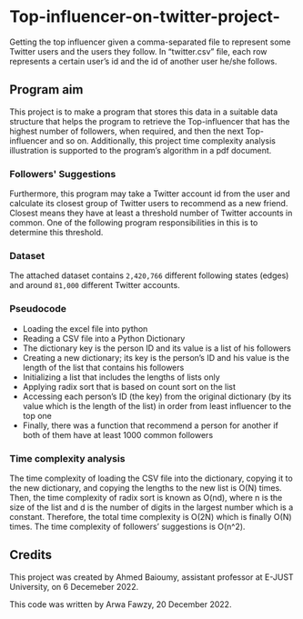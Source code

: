 # Top-influencer-on-twitter-project-
Getting the top influencer given a comma-separated file to represent some Twitter users and the users they follow. In “twitter.csv” file, each row represents a certain user’s id and the id of another user he/she follows.

## Program aim 
This project is to make a program that stores this data in a suitable data structure that
helps the program to retrieve the Top-influencer that has the highest number of followers,
when required, and then the next Top-influencer and so on.
Additionally, this project time complexity analysis illustration is supported to the program’s algorithm in
a pdf document.

### Followers' Suggestions 
Furthermore, this program may take a Twitter account id from the user and calculate its
closest group of Twitter users to recommend as a new friend. Closest means they have at
least a threshold number of Twitter accounts in common. One of the following program responsibilities in this is to determine this threshold.

### Dataset 
The attached dataset contains `2,420,766` different following states (edges) and around
`81,000` different Twitter accounts.

### Pseudocode 
* Loading the excel file into python                                                                                                                             
* Reading a CSV file into a Python Dictionary
* The dictionary key is the person ID and its value is a list of his followers 
* Creating a new dictionary; its key is the person’s ID and his value is the length of the list that contains his followers
* Initializing a list that includes the lengths of lists only 
* Applying radix sort that is based on count sort on the list
* Accessing each person’s ID (the key) from the original dictionary (by its value which is the length of the list) in order from least influencer to the top one 
* Finally, there was a function that recommend a person for another if both of them have at least 1000 common followers 

### Time complexity analysis

The time complexity of loading the CSV file into the dictionary, copying it to the new dictionary, and copying the lengths to the new list is O(N) times. Then, the time complexity of radix sort is known as O(nd), where n is the size of the list and d is the number of digits in the largest number which is a constant. Therefore, the total time complexity is O(2N) which is finally O(N) times. The time complexity of followers’ suggestions is O(n^2). 

## Credits
This project was created by Ahmed Baioumy, assistant professor at E-JUST University, on 6 Decemeber 2022.

This code was written by Arwa Fawzy, 20 December 2022.

